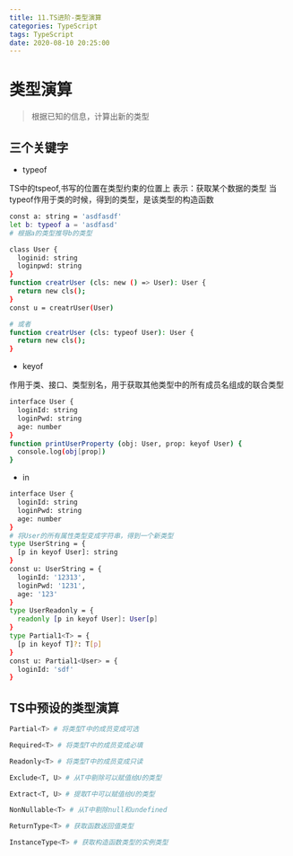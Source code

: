 ```yaml
---
title: 11.TS进阶-类型演算
categories: TypeScript
tags: TypeScript
date: 2020-08-10 20:25:00
---
```


# 类型演算
> 根据已知的信息，计算出新的类型

## 三个关键字
- typeof

TS中的tspeof,书写的位置在类型约束的位置上
表示：获取某个数据的类型
当typeof作用于类的时候，得到的类型，是该类型的构造函数
```bash
const a: string = 'asdfasdf'
let b: typeof a = 'asdfasd'
# 根据a的类型推导b的类型

class User {
  loginid: string
  loginpwd: string
}
function creatrUser (cls: new () => User): User {
  return new cls();
}
const u = creatrUser(User)

# 或者
function creatrUser (cls: typeof User): User {
  return new cls();
}
```

- keyof

作用于类、接口、类型别名，用于获取其他类型中的所有成员名组成的联合类型
```bash
interface User {
  loginId: string
  loginPwd: string
  age: number
}
function printUserProperty (obj: User, prop: keyof User) {
  console.log(obj[prop])
}
```

- in

```bash
interface User {
  loginId: string
  loginPwd: string
  age: number
}
# 将User的所有属性类型变成字符串，得到一个新类型
type UserString = {
  [p in keyof User]: string
}
const u: UserString = {
  loginId: '12313',
  loginPwd: '1231',
  age: '123'
}
type UserReadonly = {
  readonly [p in keyof User]: User[p]
}
type Partial1<T> = {
  [p in keyof T]?: T[p]
}
const u: Partial1<User> = {
  loginId: 'sdf'
}
```

## TS中预设的类型演算
```bash
Partial<T> # 将类型T中的成员变成可选

Required<T> # 将类型T中的成员变成必填

Readonly<T> # 将类型T中的成员变成只读

Exclude<T, U> # 从T中剔除可以赋值给U的类型

Extract<T, U> # 提取T中可以赋值给U的类型

NonNullable<T> # 从T中剔除null和undefined

ReturnType<T> # 获取函数返回值类型

InstanceType<T> # 获取构造函数类型的实例类型
```